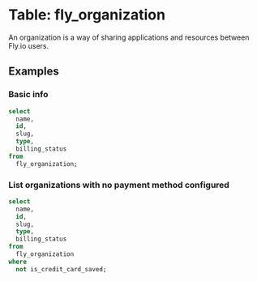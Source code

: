 # Table: fly_organization

An organization is a way of sharing applications and resources between Fly.io users.

## Examples

### Basic info

```sql
select
  name,
  id,
  slug,
  type,
  billing_status
from
  fly_organization;
```

### List organizations with no payment method configured

```sql
select
  name,
  id,
  slug,
  type,
  billing_status
from
  fly_organization
where
  not is_credit_card_saved;
```
